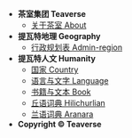 - **茶室集团 Teaverse**
 	- [关于茶室 About](README.md)
- **提瓦特地理 Geography**
	- [行政规划表 Admin-region](geography/admin-region.md)
- **提瓦特人文 Humanity**
	- [国家 Country](humanity/country.md)
	- [语言与文字 Language](humanity/lang.md)
	- [书籍与文本 Book](humanity/book.md)
	- [丘语词典 Hilichurlian](humanity/hilichurlian-dictionary.md)
	- [兰语词典 Aranara](humanity/aranara-dictionary.md)
-  **Copyright © Teaverse**
